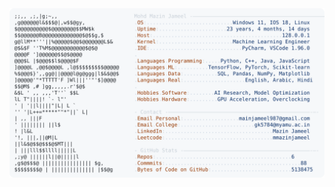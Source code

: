<picture>
  <source srcset="https://raw.githubusercontent.com/mmazinjameel/mmazinjameel/main/dark_mode.svg?v=1742386698" media="(prefers-color-scheme: dark)">
  <img src="https://raw.githubusercontent.com/mmazinjameel/mmazinjameel/main/light_mode.svg?v=1742386698">
</picture>
